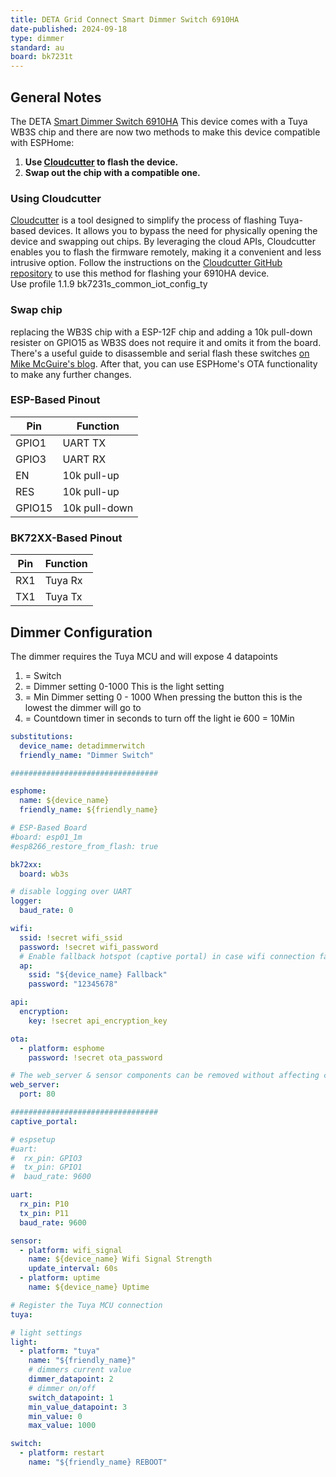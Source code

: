 ```yaml
---
title: DETA Grid Connect Smart Dimmer Switch 6910HA
date-published: 2024-09-18
type: dimmer
standard: au
board: bk7231t
---
```


## General Notes

The DETA
[Smart Dimmer Switch 6910HA](https://www.bunnings.com.au/deta-white-grid-connect-smart-touch-single-dimmer_p0237206)
This device comes with a Tuya WB3S chip and there are now two methods to make this device compatible with ESPHome:

1. **Use [Cloudcutter](https://github.com/tuya-cloudcutter/tuya-cloudcutter) to flash the device.**
2. **Swap out the chip with a compatible one.**

### Using Cloudcutter

[Cloudcutter](https://github.com/tuya-cloudcutter/tuya-cloudcutter) is a tool designed to simplify the process of
flashing Tuya-based devices. It allows you to bypass the need for physically opening the device and swapping out chips.
By leveraging the cloud APIs, Cloudcutter enables you to flash the firmware remotely, making it a convenient and less
intrusive option. Follow the instructions on the
[Cloudcutter GitHub repository](https://github.com/tuya-cloudcutter/tuya-cloudcutter) to use this method for flashing
your 6910HA device.  
Use profile 1.1.9 bk7231s_common_iot_config_ty

### Swap chip

replacing the WB3S chip with a ESP-12F chip and adding a 10k pull-down resister on GPIO15 as WB3S does not require it
and omits it from the board.
There's a useful guide to disassemble and serial flash these switches [on Mike McGuire's blog][1]. After that, you can
use ESPHome's OTA functionality to make any further changes.

[1]: https://blog.mikejmcguire.com/2020/05/22/deta-grid-connect-3-and-4-gang-light-switches-and-home-assistant/

### ESP-Based Pinout

| Pin    | Function      |
| ------ | ------------- |
| GPIO1  | UART TX       |
| GPIO3  | UART RX       |
| EN     | 10k pull-up   |
| RES    | 10k pull-up   |
| GPIO15 | 10k pull-down |

### BK72XX-Based Pinout

| Pin | Function |
| --- | -------- |
| RX1 | Tuya Rx  |
| TX1 | Tuya Tx  |

## Dimmer Configuration

The dimmer requires the Tuya MCU and will expose 4 datapoints

1. = Switch
2. = Dimmer setting 0-1000 This is the light setting
3. = Min Dimmer setting 0 - 1000 When pressing the button this is the lowest the dimmer will go to
4. = Countdown timer in seconds to turn off the light ie 600 = 10Min

```yaml
substitutions:
  device_name: detadimmerwitch
  friendly_name: "Dimmer Switch"

#################################

esphome:
  name: ${device_name}
  friendly_name: ${friendly_name}

# ESP-Based Board
#board: esp01_1m
#esp8266_restore_from_flash: true

bk72xx:
  board: wb3s

# disable logging over UART
logger:
  baud_rate: 0

wifi:
  ssid: !secret wifi_ssid
  password: !secret wifi_password
  # Enable fallback hotspot (captive portal) in case wifi connection fails
  ap:
    ssid: "${device_name} Fallback"
    password: "12345678"

api:
  encryption:
    key: !secret api_encryption_key

ota:
  - platform: esphome
    password: !secret ota_password

# The web_server & sensor components can be removed without affecting core functionaility.
web_server:
  port: 80

#################################
captive_portal:

# espsetup
#uart:
#  rx_pin: GPIO3
#  tx_pin: GPIO1
#  baud_rate: 9600

uart:
  rx_pin: P10
  tx_pin: P11
  baud_rate: 9600

sensor:
  - platform: wifi_signal
    name: ${device_name} Wifi Signal Strength
    update_interval: 60s
  - platform: uptime
    name: ${device_name} Uptime

# Register the Tuya MCU connection
tuya:

# light settings
light:
  - platform: "tuya"
    name: "${friendly_name}"
    # dimmers current value
    dimmer_datapoint: 2
    # dimmer on/off
    switch_datapoint: 1
    min_value_datapoint: 3
    min_value: 0
    max_value: 1000

switch:
  - platform: restart
    name: "${friendly_name} REBOOT"
```

